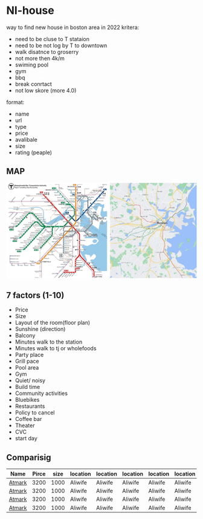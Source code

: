# NI-house
way to find new house in boston area in 2022
kritera:
- need to be cluse to T stataion
- need to be not log by T to downtown
- walk disatnce to groserry
- not more then 4k/m
- swiming pool
- gym
- bbq
- break conrtact
- not low skore (more 4.0)

format:

- name
- url
- type
- price
- avalibale
- size
- rating (peaple)

## MAP

![sub_map_bos](https://github.com/smnikitin/NI-house/blob/main/map/sub_map_bos.JPG)



## 7 factors (1-10)

- Price 
- Size
- Layout of the room(floor plan)
- Sunshine (direction)
- Balcony
- Minutes walk to the station
- Minutes walk to tj or wholefoods
- Party place 
- Grill pace
- Pool area 
- Gym 
- Quiet/ noisy 
- Build time 
- Community activities 
- Bluebikes
- Restaurants 
- Policy to cancel 
- Coffee bar
- Theater 
- CVC
- start day




## Comparisig


| Name | Pirce | size | location | location | location | location | location | location | location | location |
| -----| ----- | ---- | -------- | -------- | -------- | -------- | -------- | -------- | -------- |-------- |
| [Atmark](http://dev.nodeca.com)   | 3200  | 1000 | Aliwife | Aliwife | Aliwife | Aliwife | Aliwife | Aliwife | Aliwife | Aliwife |
| [Atmark](http://dev.nodeca.com)   | 3200  | 1000 | Aliwife | Aliwife | Aliwife | Aliwife | Aliwife | Aliwife | Aliwife | Aliwife |
| [Atmark](http://dev.nodeca.com)   | 3200  | 1000 | Aliwife | Aliwife | Aliwife | Aliwife | Aliwife | Aliwife | Aliwife | Aliwife |
| [Atmark](http://dev.nodeca.com)   | 3200  | 1000 | Aliwife | Aliwife | Aliwife | Aliwife | Aliwife | Aliwife | Aliwife | Aliwife |

